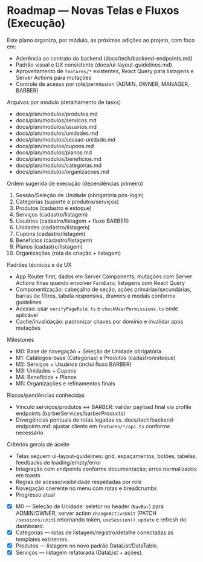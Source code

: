 # Roadmap — Novas Telas e Fluxos (Execução)

Este plano organiza, por módulo, as próximas adições ao projeto, com foco em:
- Aderência ao contrato do backend (docs/tech/backend-endpoints.md)
- Padrão visual e UX consistente (docs/ui-layout-guidelines.md)
- Aproveitamento de `features/*` existentes, React Query para listagens e Server Actions para mutações
- Controle de acesso por role/permission (ADMIN, OWNER, MANAGER, BARBER)

Arquivos por módulo (detalhamento de tasks)
- docs/plan/modulos/produtos.md
- docs/plan/modulos/servicos.md
- docs/plan/modulos/usuarios.md
- docs/plan/modulos/unidades.md
- docs/plan/modulos/sessao-unidade.md
- docs/plan/modulos/cupons.md
- docs/plan/modulos/planos.md
- docs/plan/modulos/beneficios.md
- docs/plan/modulos/categorias.md
- docs/plan/modulos/organizacoes.md

Ordem sugerida de execução (dependências primeiro)
1) Sessão/Seleção de Unidade (obrigatória pós-login)
2) Categorias (suporte a produtos/serviços)
3) Produtos (cadastro e estoque)
4) Serviços (cadastro/listagem)
5) Usuários (cadastro/listagem + fluxo BARBER)
6) Unidades (cadastro/listagem)
7) Cupons (cadastro/listagem)
8) Benefícios (cadastro/listagem)
9) Planos (cadastro/listagem)
10) Organizações (rota de criação + listagem)

Padrões técnicos e de UX
- App Router first; dados em Server Components; mutações com Server Actions finas quando envolver `FormData`; listagens com React Query
- Componentização: cabeçalho de seção, ações primárias/secundárias, barras de filtros, tabela responsiva, drawers e modais conforme guidelines
- Acesso: usar `verifyPageRole.ts` e `checkUserPermissions.ts` onde aplicável
- Cache/invalidação: padronizar chaves por domínio e invalidar após mutações

Milestones
- M0: Base de navegação + Seleção de Unidade obrigatória
- M1: Catálogos-base (Categorias) e Produtos (cadastro/estoque)
- M2: Serviços + Usuários (inclui fluxo BARBER)
- M3: Unidades + Cupons
- M4: Benefícios + Planos
- M5: Organizações e refinamentos finais

Riscos/pendências conhecidas
- Vínculo serviços/produtos ↔ BARBER: validar payload final via profile endpoints (barberServices/barberProducts)
- Divergências pontuais de rotas legadas vs. docs/tech/backend-endpoints.md: ajustar clients em `features/*/api.ts` conforme necessário

Critérios gerais de aceite
- Telas seguem ui-layout-guidelines: grid, espaçamentos, botões, tabelas, feedbacks de loading/empty/error
- Integração com endpoints conforme documentação; erros normalizados em toasts
- Regras de acesso/visibilidade respeitadas por role
- Navegação coerente no menu com rotas e breadcrumbs
- Progresso atual
- [x] M0 — Seleção de Unidade: seletor no header (`NavBar`) para ADMIN/OWNER, server action `changeActiveUnit` (PATCH `/sessions/unit`) retornando token, `useSession().update` e refresh do dashboard.
- [x] Categorias — rotas de listagem/registro/detalhe conectadas às templates existentes.
- [x] Produtos — listagem no novo padrão DataList/DataTable.
- [x] Serviços — listagem refatorada (DataList + ações).

